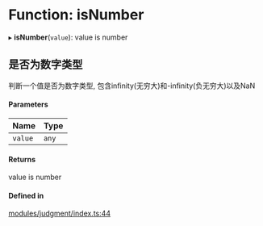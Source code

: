 # Function: isNumber

▸ **isNumber**(`value`): value is number

## 是否为数字类型
判断一个值是否为数字类型, 包含infinity(无穷大)和-infinity(负无穷大)以及NaN

#### Parameters

| Name | Type |
| :------ | :------ |
| `value` | `any` |

#### Returns

value is number

#### Defined in

[modules/judgment/index.ts:44](https://github.com/loclink/tianjie/blob/f81e541/src/modules/judgment/index.ts#L44)
